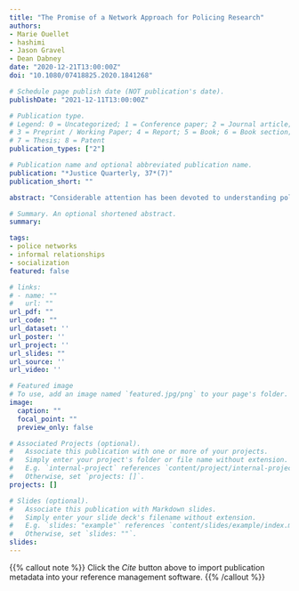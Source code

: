 ```yaml
---
title: "The Promise of a Network Approach for Policing Research"
authors:
- Marie Ouellet
- hashimi
- Jason Gravel
- Dean Dabney
date: "2020-12-21T13:00:00Z"
doi: "10.1080/07418825.2020.1841268"

# Schedule page publish date (NOT publication's date).
publishDate: "2021-12-11T13:00:00Z"

# Publication type.
# Legend: 0 = Uncategorized; 1 = Conference paper; 2 = Journal article;
# 3 = Preprint / Working Paper; 4 = Report; 5 = Book; 6 = Book section;
# 7 = Thesis; 8 = Patent
publication_types: ["2"]

# Publication name and optional abbreviated publication name.
publication: "*Justice Quarterly, 37*(7)"
publication_short: ""

abstract: "Considerable attention has been devoted to understanding police socialization and the resulting culture, yet only recently have scholars turned to a network approach to understand the social relationships between officers. We extend these efforts with results from a pilot study of officer networks in a large US police department. Network data are collected from 88 front-line officers to examine officers’ informal working relationships. Our findings shed light on the connected nature of officer relationships, showing how personal support networks intersect and diverge from more formal advice and mentorship networks. The study provides an alternative starting point for understanding socialization as a vehicle of officer attitudes, values, and behaviors. Likewise, it demonstrates the applicability of a network approach for understanding departments’ social and structural organization. We conclude with a discussion on how officer networks can inform meaningful policy initiatives, including shifting organizational climate, enhancing retention, and curbing abuses."

# Summary. An optional shortened abstract.
summary: 

tags:
- police networks
- informal relationships
- socialization
featured: false

# links:
# - name: ""
#   url: ""
url_pdf: ""
url_code: ""
url_dataset: ''
url_poster: ''
url_project: ''
url_slides: ""
url_source: ''
url_video: ''

# Featured image
# To use, add an image named `featured.jpg/png` to your page's folder. 
image:
  caption: ""
  focal_point: ""
  preview_only: false

# Associated Projects (optional).
#   Associate this publication with one or more of your projects.
#   Simply enter your project's folder or file name without extension.
#   E.g. `internal-project` references `content/project/internal-project/index.md`.
#   Otherwise, set `projects: []`.
projects: []

# Slides (optional).
#   Associate this publication with Markdown slides.
#   Simply enter your slide deck's filename without extension.
#   E.g. `slides: "example"` references `content/slides/example/index.md`.
#   Otherwise, set `slides: ""`.
slides:
---
```


{{% callout note %}}
Click the *Cite* button above to import publication metadata into your reference management software.
{{% /callout %}}
